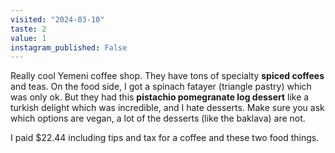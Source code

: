 ```yaml
---
visited: "2024-03-10"
taste: 2
value: 1
instagram_published: False
---
```


Really cool Yemeni coffee shop. They have tons of specialty **spiced coffees** and teas. On the food side, I got a spinach fatayer (triangle pastry) which was only ok. But they had this **pistachio pomegranate log dessert** like a turkish delight which was incredible, and I hate desserts. Make sure you ask which options are vegan, a lot of the desserts (like the baklava) are not.

I paid $22.44 including tips and tax for a coffee and these two food things.

